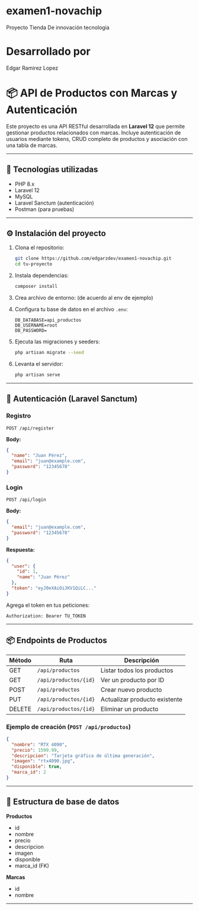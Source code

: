 # examen1-novachip
Proyecto Tienda De innovación tecnologia
# Desarrollado por
Edgar Ramirez Lopez

# 📦 API de Productos con Marcas y Autenticación

Este proyecto es una API RESTful desarrollada en **Laravel 12** que permite gestionar productos relacionados con marcas. Incluye autenticación de usuarios mediante tokens, CRUD completo de productos y asociación con una tabla de marcas.

---

## 🚀 Tecnologías utilizadas

- PHP 8.x
- Laravel 12
- MySQL
- Laravel Sanctum (autenticación)
- Postman (para pruebas)

---

## ⚙️ Instalación del proyecto

1. Clona el repositorio:
   ```bash
   git clone https://github.com/edgarzdev/examen1-novachip.git
   cd tu-proyecto
   ```

2. Instala dependencias:
   ```bash
   composer install
   ```

3. Crea archivo de entorno: (de acuerdo al env de ejemplo)

4. Configura tu base de datos en el archivo `.env`:
   ```env
   DB_DATABASE=api_productos
   DB_USERNAME=root
   DB_PASSWORD=
   ```

5. Ejecuta las migraciones y seeders:
   ```bash
   php artisan migrate --seed
   ```

6. Levanta el servidor:
   ```bash
   php artisan serve
   ```

---
## 🔐 Autenticación (Laravel Sanctum)

### Registro
`POST /api/register`

**Body:**
```json
{
  "name": "Juan Pérez",
  "email": "juan@example.com",
  "password": "12345678"
}
```

### Login
`POST /api/login`

**Body:**
```json
{
  "email": "juan@example.com",
  "password": "12345678"
}
```

**Respuesta:**
```json
{
  "user": {
    "id": 1,
    "name": "Juan Pérez"
  },
  "token": "eyJ0eXAiOiJKV1QiLC..."
}
```

Agrega el token en tus peticiones:
```
Authorization: Bearer TU_TOKEN
```
---
## 📦 Endpoints de Productos

| Método | Ruta                  | Descripción                          | 
|--------|-----------------------|--------------------------------------|
| GET    | `/api/productos`      | Listar todos los productos           |
| GET    | `/api/productos/{id}` | Ver un producto por ID               |
| POST   | `/api/productos`      | Crear nuevo producto                 |
| PUT    | `/api/productos/{id}` | Actualizar producto existente        |
| DELETE | `/api/productos/{id}` | Eliminar un producto                 |

### Ejemplo de creación (`POST /api/productos`)
```json
{
  "nombre": "RTX 4090",
  "precio": 1599.99,
  "descripcion": "Tarjeta gráfica de última generación",
  "imagen": "rtx4090.jpg",
  "disponible": true,
  "marca_id": 2
}
```

---

## 🧠 Estructura de base de datos

**Productos**
- id
- nombre
- precio
- descripcion
- imagen
- disponible
- marca_id (FK)

**Marcas**
- id
- nombre

---